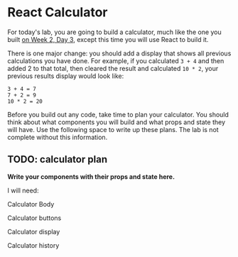 # React Calculator

For today's lab, you are going to build a calculator, much like the one you built [on Week 2, Day 3](https://github.com/momentum-cohort-2018-07/lab-w2d3), except this time you will use React to build it.

There is one major change: you should add a display that shows all previous calculations you have done. For example, if you calculated `3 + 4` and then added 2 to that total, then cleared the result and calculated `10 * 2`, your previous results display would look like:

```
3 + 4 = 7
7 + 2 = 9
10 * 2 = 20
```

Before you build out any code, take time to plan your calculator. You should think about what components you will build and what props and state they will have. Use the following space to write up these plans. The lab is not complete without this information.

## TODO: calculator plan

**Write your components with their props and state here.**

I will need:

Calculator Body


Calculator buttons

Calculator display

Calculator history
